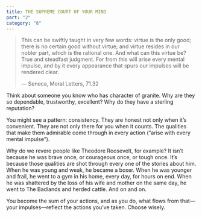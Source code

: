 ```yaml
---
title: THE SUPREME COURT OF YOUR MIND
part: "2"
category: "8"
---
```


> This can be swiftly taught in very few words: virtue is the only good; there is no certain good without virtue; and virtue resides in our nobler part, which is the rational one. And what can this virtue be? True and steadfast judgment. For from this will arise every mental impulse, and by it every appearance that spurs our impulses will be rendered clear.
>
> — Seneca, Moral Letters, 71.32

Think about someone you know who has character of granite. Why are they so dependable, trustworthy, excellent? Why do they have a sterling reputation?

You might see a pattern: consistency. They are honest not only when it’s convenient. They are not only there for you when it counts. The qualities that make them admirable come through in every action (“arise with every mental impulse”).

Why do we revere people like Theodore Roosevelt, for example? It isn’t because he was brave once, or courageous once, or tough once. It’s because those qualities are shot through every one of the stories about him. When he was young and weak, he became a boxer. When he was younger and frail, he went to a gym in his home, every day, for hours on end. When he was shattered by the loss of his wife and mother on the same day, he went to The Badlands and herded cattle. And on and on.

You become the sum of your actions, and as you do, what flows from that—your impulses—reflect the actions you’ve taken. Choose wisely.
